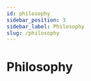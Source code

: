 ```yaml
---
id: philosophy
sidebar_position: 3
sidebar_label: Philosophy
slug: /philosophy
---
```


# Philosophy
